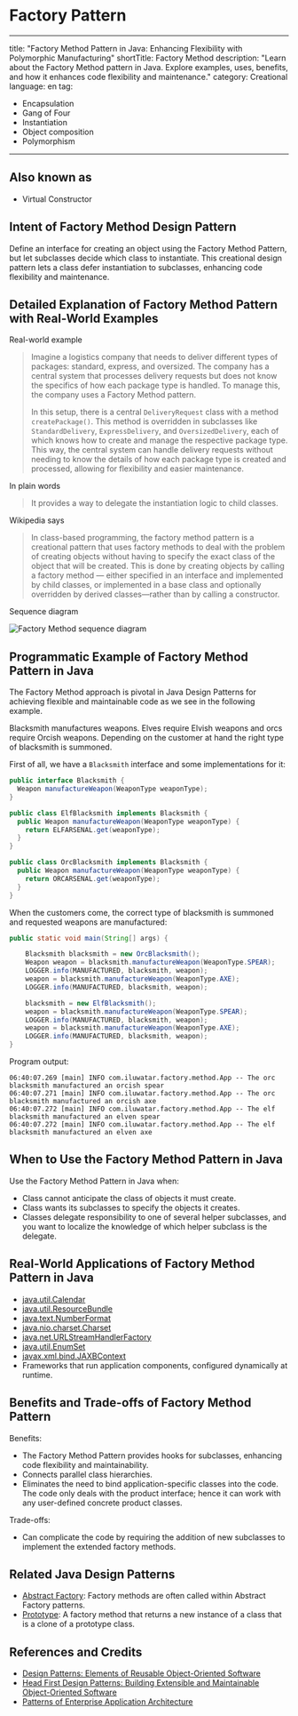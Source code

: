 # Factory Pattern

---
title: "Factory Method Pattern in Java: Enhancing Flexibility with Polymorphic Manufacturing"
shortTitle: Factory Method
description: "Learn about the Factory Method pattern in Java. Explore examples, uses, benefits, and how it enhances code flexibility and maintenance."
category: Creational
language: en
tag:
  - Encapsulation
  - Gang of Four
  - Instantiation
  - Object composition
  - Polymorphism
---

## Also known as

* Virtual Constructor

## Intent of Factory Method Design Pattern

Define an interface for creating an object using the Factory Method Pattern, but let subclasses decide which class to instantiate. This creational design pattern lets a class defer instantiation to subclasses, enhancing code flexibility and maintenance.

## Detailed Explanation of Factory Method Pattern with Real-World Examples

Real-world example

> Imagine a logistics company that needs to deliver different types of packages: standard, express, and oversized. The company has a central system that processes delivery requests but does not know the specifics of how each package type is handled. To manage this, the company uses a Factory Method pattern.
>
> In this setup, there is a central `DeliveryRequest` class with a method `createPackage()`. This method is overridden in subclasses like `StandardDelivery`, `ExpressDelivery`, and `OversizedDelivery`, each of which knows how to create and manage the respective package type. This way, the central system can handle delivery requests without needing to know the details of how each package type is created and processed, allowing for flexibility and easier maintenance.

In plain words

> It provides a way to delegate the instantiation logic to child classes.

Wikipedia says

> In class-based programming, the factory method pattern is a creational pattern that uses factory methods to deal with the problem of creating objects without having to specify the exact class of the object that will be created. This is done by creating objects by calling a factory method — either specified in an interface and implemented by child classes, or implemented in a base class and optionally overridden by derived classes—rather than by calling a constructor.

Sequence diagram

![Factory Method sequence diagram](./etc/factory-method-sequence-diagram.png)

## Programmatic Example of Factory Method Pattern in Java

The Factory Method approach is pivotal in Java Design Patterns for achieving flexible and maintainable code as we see in the following example.

Blacksmith manufactures weapons. Elves require Elvish weapons and orcs require Orcish weapons. Depending on the customer at hand the right type of blacksmith is summoned.

First of all, we have a `Blacksmith` interface and some implementations for it:

```java
public interface Blacksmith {
  Weapon manufactureWeapon(WeaponType weaponType);
}

public class ElfBlacksmith implements Blacksmith {
  public Weapon manufactureWeapon(WeaponType weaponType) {
    return ELFARSENAL.get(weaponType);
  }
}

public class OrcBlacksmith implements Blacksmith {
  public Weapon manufactureWeapon(WeaponType weaponType) {
    return ORCARSENAL.get(weaponType);
  }
}
```

When the customers come, the correct type of blacksmith is summoned and requested weapons are manufactured:

```java
public static void main(String[] args) {

    Blacksmith blacksmith = new OrcBlacksmith();
    Weapon weapon = blacksmith.manufactureWeapon(WeaponType.SPEAR);
    LOGGER.info(MANUFACTURED, blacksmith, weapon);
    weapon = blacksmith.manufactureWeapon(WeaponType.AXE);
    LOGGER.info(MANUFACTURED, blacksmith, weapon);

    blacksmith = new ElfBlacksmith();
    weapon = blacksmith.manufactureWeapon(WeaponType.SPEAR);
    LOGGER.info(MANUFACTURED, blacksmith, weapon);
    weapon = blacksmith.manufactureWeapon(WeaponType.AXE);
    LOGGER.info(MANUFACTURED, blacksmith, weapon);
}
```

Program output:
```
06:40:07.269 [main] INFO com.iluwatar.factory.method.App -- The orc blacksmith manufactured an orcish spear
06:40:07.271 [main] INFO com.iluwatar.factory.method.App -- The orc blacksmith manufactured an orcish axe
06:40:07.272 [main] INFO com.iluwatar.factory.method.App -- The elf blacksmith manufactured an elven spear
06:40:07.272 [main] INFO com.iluwatar.factory.method.App -- The elf blacksmith manufactured an elven axe
```

## When to Use the Factory Method Pattern in Java

Use the Factory Method Pattern in Java when:

* Class cannot anticipate the class of objects it must create.
* Class wants its subclasses to specify the objects it creates.
* Classes delegate responsibility to one of several helper subclasses, and you want to localize the knowledge of which helper subclass is the delegate.

## Real-World Applications of Factory Method Pattern in Java

* [java.util.Calendar](http://docs.oracle.com/javase/8/docs/api/java/util/Calendar.html#getInstance--)
* [java.util.ResourceBundle](http://docs.oracle.com/javase/8/docs/api/java/util/ResourceBundle.html#getBundle-java.lang.String-)
* [java.text.NumberFormat](http://docs.oracle.com/javase/8/docs/api/java/text/NumberFormat.html#getInstance--)
* [java.nio.charset.Charset](http://docs.oracle.com/javase/8/docs/api/java/nio/charset/Charset.html#forName-java.lang.String-)
* [java.net.URLStreamHandlerFactory](http://docs.oracle.com/javase/8/docs/api/java/net/URLStreamHandlerFactory.html#createURLStreamHandler-java.lang.String-)
* [java.util.EnumSet](https://docs.oracle.com/javase/8/docs/api/java/util/EnumSet.html#of-E-)
* [javax.xml.bind.JAXBContext](https://docs.oracle.com/javase/8/docs/api/javax/xml/bind/JAXBContext.html#createMarshaller--)
* Frameworks that run application components, configured dynamically at runtime.

## Benefits and Trade-offs of Factory Method Pattern

Benefits:

* The Factory Method Pattern provides hooks for subclasses, enhancing code flexibility and maintainability.
* Connects parallel class hierarchies.
* Eliminates the need to bind application-specific classes into the code. The code only deals with the product interface; hence it can work with any user-defined concrete product classes.

Trade-offs:

* Can complicate the code by requiring the addition of new subclasses to implement the extended factory methods.

## Related Java Design Patterns

* [Abstract Factory](https://java-design-patterns.com/patterns/abstract-factory/): Factory methods are often called within Abstract Factory patterns.
* [Prototype](https://java-design-patterns.com/patterns/prototype/): A factory method that returns a new instance of a class that is a clone of a prototype class.

## References and Credits

* [Design Patterns: Elements of Reusable Object-Oriented Software](https://amzn.to/3w0Rk5y)
* [Head First Design Patterns: Building Extensible and Maintainable Object-Oriented Software](https://amzn.to/3UpTLrG)
* [Patterns of Enterprise Application Architecture](https://amzn.to/4b2ZxoM)

